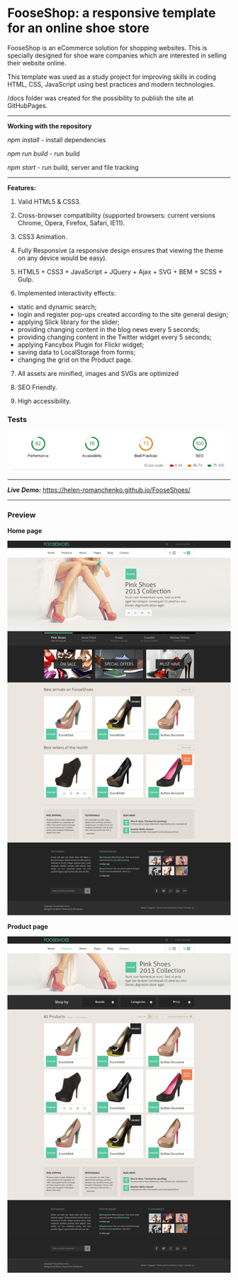 # FooseShop: a responsive template for an online shoe store

FooseShop is an eCommerce solution for shopping websites. This is specially designed for shoe ware companies which are interested in selling their website online.

This template was used as a study project for improving skills in coding HTML, CSS, JavaScript using best practices and modern technologies.

/docs folder was created for the possibility to publish the site at GitHubPages.

*****

**Working with the repository**

*npm install* - install dependencies

*npm run build* - run build

*npm start* - run build, server and file tracking

*****

**Features:**

1. Valid HTML5 & CSS3.

2.  Cross-browser compatibility (supported browsers: current versions Chrome, Opera, Firefox, Safari, IE11).

3. CSS3 Animation.

4. Fully Responsive (a responsive design ensures that viewing the theme on any device would be easy).

5. HTML5 + CSS3 + JavaScript + JQuery + Ajax + SVG + BEM + SCSS + Gulp.

6. Implemented interactivity effects:
* static and dynamic search;
* login and register pop-ups created according to the site general design;
* applying Slick library for the slider;
* providing changing content in the blog news every 5 seconds;
* providing changing content in the Twitter widget every 5 seconds;
* applying Fancybox Plugin for Flickr widget;
* saving data to LocalStorage from forms;
* changing the grid on the Product page.

7. All assets are minified, images and SVGs are optimized

8. SEO Friendly.

9. High accessibility.


### Tests

![site-audit](https://github.com/Helen-Romanchenko/FooseShoes/blob/master/description/audit.png)

*****

***Live Demo:***  https://helen-romanchenko.github.io/FooseShoes/


*****

### Preview

**Home page**

![preview a desktop version of the home page](https://github.com/Helen-Romanchenko/FooseShoes/blob/master/description/home.jpg)

**Product page**

![preview a desktop version of the product page](https://github.com/Helen-Romanchenko/FooseShoes/blob/master/description/products.jpg)
